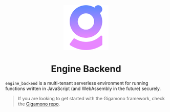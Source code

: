 <div align="center">
    <a href="#" target="_blank">
        <img src="https://raw.githubusercontent.com/appcypher/gigamono-assets/main/avatar-gigamono-boxed.png" alt="Gigamono Logo" width="140" height="140"></img>
    </a>
</div>

<h1 align="center">Engine Backend</h1>

`engine_backend` is a multi-tenant serverless environment for running functions written in JavaScript (and WebAssembly in the future) securely.

> If you are looking to get started with the Gigamono framework, check the [Gigamono repo](https://github.com/gigamono/gigamono).

##
